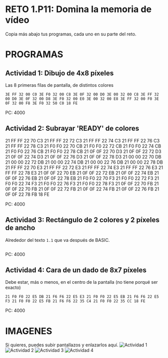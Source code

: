 # RETO 1.P11: Domina la memoria de vídeo
Copia más abajo tus programas, cada uno en su parte del reto.

# PROGRAMAS

## Actividad 1: Dibujo de 4x8 píxeles
Las 8 primeras fílas de pantalla, de distintos colores
```
3E FF 32 00 C0 3E F0 32 00 C8 3E 0F 32 00 D0 3E 00 32 00 C8 3E FF 32 00 D0 3E 0F 32 00 D8 3E F0 32 00 E0 3E 00 32 00 E8 3E FF 32 00 F0 3E 0F 32 00 F8 3E F0 32 50 C0 18 FE
```
PC: 4000

## Actividad 2: Subrayar 'READY' de colores
21 FF FF 22 70 C3 21 FF FF 22 72 C3 21 FF FF 22 74 C3 21 FF FF 22 76 C3 21 FF FF 22 78 C3 21 F0 F0 22 70 CB 21 F0 F0 22 72 CB 21 F0 F0 22 74 CB 21 F0 F0 22 76 CB 21 F0 F0 22 78 CB 21 0F 0F 22 70 D3 21 0F 0F 22 72 D3 21 0F 0F 22 74 D3 21 0F 0F 22 76 D3 21 0F 0F 22 78 D3 21 00 00 22 70 DB 21 00 00 22 72 DB 21 00 00 22 74 DB 21 00 00 22 76 DB 21 00 00 22 78 DB 21 FF FF 22 70 E3 21 FF FF 22 72 E3 21 FF FF 22 74 E3 21 FF FF 22 76 E3 21 FF FF 22 78 E3 21 0F 0F 22 70 EB 21 0F 0F 22 72 EB 21 0F 0F 22 74 EB 21 0F 0F 22 76 EB 21 0F 0F 22 78 EB 21 F0 F0 22 70 F3 21 F0 F0 22 72 F3 21 F0 F0 22 74 F3 21 F0 F0 22 76 F3 21 F0 F0 22 78 F3 21 0F 0F 22 70 FB 21 0F 0F 22 70 FB 21 0F 0F 22 72 FB 21 0F 0F 22 74 FB 21 0F 0F 22 76 FB 21 0F 0F 22 78 FB 18 FE

PC: 4000

## Actividad 3: Rectángulo de 2 colores y 2 píxeles de ancho
Alrededor del texto `1.1` que va después de BASIC.
```

```
PC: 4000

## Actividad 4: Cara de un dado de 8x7 píxeles
Debe estar, más o menos, en el centro de la pantalla (no tiene porqué ser exacto)
```
21 F0 F0 22 E5 DB 21 F6 F6 22 E5 E3 21 F0 F0 22 E5 EB 21 F6 F6 22 E5 F3 21 F0 F0 22 E5 FB 21 F6 F6 22 35 C4 21 F0 F0 22 35 CC 18 FE
```
PC: 4000

# IMAGENES
Si quieres, puedes subir pantallazos y enlazarlos aquí.
![Actividad 1](/tuimagen1.png)
![Actividad 2](/tuimagen2.png)
![Actividad 3](/tuimagen3.png)
![Actividad 4](/tuimagen4.png)

